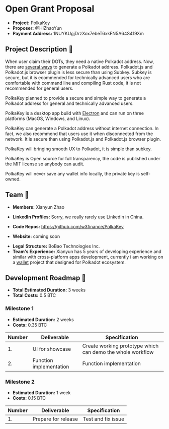 # Open Grant Proposal

* **Project:** PolkaKey
* **Proposer:** @HiZhaoYun
* **Payment Address:** 1NUYKUgjDrzXox7ebeT6xkFN5A64S419Xm

## Project Description :page_facing_up:

When user claim their DOTs, they need a native Polkadot address. Now, there are [several ways](https://claims.polkadot.network/) to generate a Polkadot address. Polkadot.js and Polkadot.js browser plugin is less secure than using Subkey. Subkey is secure, but it is ecommended for technically advanced users who are comfortable with command line and compiling Rust code, it is not recommended for general users.

PolkaKey planned to provide a secure and simple way to generate a Polkadot address for general and technically advanced users.

PolkaKey is a desktop app build with [Electron](https://www.electronjs.org/) and can run on three platforms (MacOS, Windows, and Linux).

PolkaKey can generate a Polkadot address without internet connection. In fact, we also recommend that users use it when disconnected from the network. It is secure than using Polkadot.js and Polkadot.js browser plugin.

PolkaKey will bringing smooth UX to Polkadot, it is simple than subkey.

PolkaKey is Open source for full transparency, the code is published under the MIT license so anybody can audit.

PolkaKey will never save any wallet info locally, the private key is self-owned.

## Team :busts_in_silhouette:

* **Members:** Xianyun Zhao
- **LinkedIn Profiles:** Sorry, we really rarely use LinkedIn in China.
* **Code Repos:** https://github.com/w3finance/PolkaKey
- **Website:** coming soon
* **Legal Structure:** BoBao Technologies Inc.
* **Team's Experience:** Xianyun has 5 years of developing experience and similar with cross-platform apps development, currently i am working on a [wallet](https://github.com/dotpaytech/sakura) project that designed for Polkadot ecosystem.

## Development Roadmap :nut_and_bolt:

* **Total Estimated Duration:** 3 weeks
* **Total Costs:** 0.5 BTC

### Milestone 1

* **Estimated Duration:** 2 weeks
* **Costs:** 0.35 BTC

| Number | Deliverable | Specification |
| ------------- | ------------- | ------------- |
| 1. | UI for showcase | Create working prototype which can demo the whole workflow |
| 2. | Function implementation | Function implementation |

### Milestone 2

* **Estimated Duration:** 1 week
* **Costs:** 0.15 BTC

| Number | Deliverable | Specification |
| ------------- | ------------- | ------------- |
| 1. | Prepare for release | Test and fix issue |
